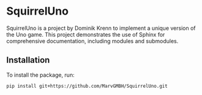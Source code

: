 # SquirrelUno

SquirrelUno is a project by Dominik Krenn to implement a unique version of the Uno game. This project demonstrates the use of Sphinx for comprehensive documentation, including modules and submodules.

## Installation

To install the package, run:

```bash
pip install git+https://github.com/MarvGMBH/SquirrelUno.git
